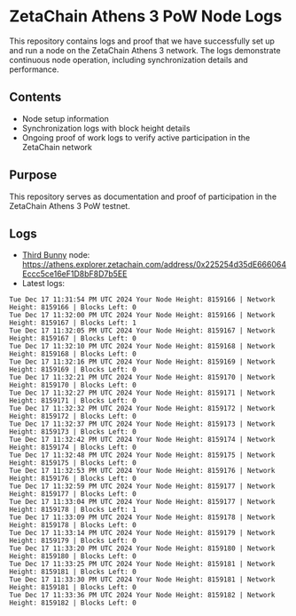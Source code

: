 # ZetaChain Athens 3 PoW Node Logs
This repository contains logs and proof that we have successfully set up and run a node on the ZetaChain Athens 3 network. The logs demonstrate continuous node operation, including synchronization details and performance.

## Contents
- Node setup information
- Synchronization logs with block height details
- Ongoing proof of work logs to verify active participation in the ZetaChain network

## Purpose
This repository serves as documentation and proof of participation in the ZetaChain Athens 3 PoW testnet.

## Logs

- [Third Bunny](https://thirdbunny.xyz/) node: https://athens.explorer.zetachain.com/address/0x225254d35dE666064Eccc5ce16eF1D8bF8D7b5EE
- Latest logs:
```
Tue Dec 17 11:31:54 PM UTC 2024 Your Node Height: 8159166 | Network Height: 8159166 | Blocks Left: 0
Tue Dec 17 11:32:00 PM UTC 2024 Your Node Height: 8159166 | Network Height: 8159167 | Blocks Left: 1
Tue Dec 17 11:32:05 PM UTC 2024 Your Node Height: 8159167 | Network Height: 8159167 | Blocks Left: 0
Tue Dec 17 11:32:10 PM UTC 2024 Your Node Height: 8159168 | Network Height: 8159168 | Blocks Left: 0
Tue Dec 17 11:32:16 PM UTC 2024 Your Node Height: 8159169 | Network Height: 8159169 | Blocks Left: 0
Tue Dec 17 11:32:21 PM UTC 2024 Your Node Height: 8159170 | Network Height: 8159170 | Blocks Left: 0
Tue Dec 17 11:32:27 PM UTC 2024 Your Node Height: 8159171 | Network Height: 8159171 | Blocks Left: 0
Tue Dec 17 11:32:32 PM UTC 2024 Your Node Height: 8159172 | Network Height: 8159172 | Blocks Left: 0
Tue Dec 17 11:32:37 PM UTC 2024 Your Node Height: 8159173 | Network Height: 8159173 | Blocks Left: 0
Tue Dec 17 11:32:42 PM UTC 2024 Your Node Height: 8159174 | Network Height: 8159174 | Blocks Left: 0
Tue Dec 17 11:32:48 PM UTC 2024 Your Node Height: 8159175 | Network Height: 8159175 | Blocks Left: 0
Tue Dec 17 11:32:53 PM UTC 2024 Your Node Height: 8159176 | Network Height: 8159176 | Blocks Left: 0
Tue Dec 17 11:32:59 PM UTC 2024 Your Node Height: 8159177 | Network Height: 8159177 | Blocks Left: 0
Tue Dec 17 11:33:04 PM UTC 2024 Your Node Height: 8159177 | Network Height: 8159178 | Blocks Left: 1
Tue Dec 17 11:33:09 PM UTC 2024 Your Node Height: 8159178 | Network Height: 8159178 | Blocks Left: 0
Tue Dec 17 11:33:14 PM UTC 2024 Your Node Height: 8159179 | Network Height: 8159179 | Blocks Left: 0
Tue Dec 17 11:33:20 PM UTC 2024 Your Node Height: 8159180 | Network Height: 8159180 | Blocks Left: 0
Tue Dec 17 11:33:25 PM UTC 2024 Your Node Height: 8159181 | Network Height: 8159181 | Blocks Left: 0
Tue Dec 17 11:33:30 PM UTC 2024 Your Node Height: 8159181 | Network Height: 8159181 | Blocks Left: 0
Tue Dec 17 11:33:36 PM UTC 2024 Your Node Height: 8159182 | Network Height: 8159182 | Blocks Left: 0
```
